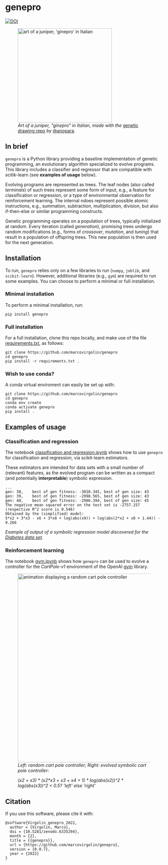 # genepro
[![DOI](https://zenodo.org/badge/463139106.svg)](https://zenodo.org/badge/latestdoi/463139106)


<figure>
<img src="juniper_art.png" alt="art of a juniper, 'ginepro' in Italian" width=300px/>
<figcaption>
<i>Art of a juniper, "ginepro" in Italian, made with the</i> <a href="https://github.com/anopara/genetic-drawing">genetic drawing repo</a> <i>by</i> <a href="https://github.com/anopara">@anopara</a>.
</figcaption>
</figure>


## In brief

`genepro` is a Python library providing a baseline implementation of genetic programming, an evolutionary algorithm specialized to evolve programs.
This library includes a classifier and regressor that are compatible with scitik-learn (see **examples of usage** below).

Evolving programs are represented as trees.
The leaf nodes (also called *terminals*) of such trees represent some form of input, e.g., a feature for classification or regression, or a type of environmental observation for reinforcement learning.
The internal ndoes represent possible atomic instructions, e.g., summation, subtraction, multiplication, division, but also if-then-else or similar programming constructs.

Genetic programming operates on a population of trees, typically initialized at random. 
Every iteration (called *generation*), promising trees undergo random modifications (e.g., forms of *crossover*, *mutation*, and *tuning*) that result in a population of offspring trees.
This new population is then used for the next generation.



## Installation
To run, `genepro` relies only on a few libraries to run (`numpy`, `joblib`, and `scikit-learn`).
However, additional libraries (e.g., `gym`) are required to run some examples.
You can choose to perform a minimal or full installation.

### Minimal installation
To perform a minimal installation, run:
```
pip install genepro
```

### Full installation 
For a full installation, clone this repo locally, and make use of the file [requirements.txt](requirements.txt), as follows:
```
git clone https://github.com/marcovirgolin/genepro
cd genepro
pip install -r requirements.txt .
```

### Wish to use conda?
A conda virtual enviroment can easily be set up with:
```
git clone https://github.com/marcovirgolin/genepro
cd genepro
conda env create
conda activate genepro
pip install .
```



## Examples of usage

### Classification and regression
The notebook [classification and regression.ipynb](<classification and regression.ipynb>) shows how to use `genepro` for classification and regression, via scikit-learn estimators.

These estimators are intended for data sets with a small number of (relevant) features, as the evolved program can be written as a compact (and potentially **interpretable**) symbolic expression.



```
...
gen: 38,	best of gen fitness: -3010.345,	best of gen size: 43
gen: 39,	best of gen fitness: -2998.565,	best of gen size: 43
gen: 40,	best of gen fitness: -2986.394,	best of gen size: 45
The negative mean squared error on the test set is -2757.157 (respective R^2 score is 0.546)
Obtained by the (simplified) model: 
5*x2 + 3*x3 - x6 + 3*x8 + log(abs(x9)) + log(abs(2*x2 + x8 + 1.44)) - 9.266
```
*Example of output of a symbolic regression model discovered for the [Diabetes data set](https://scikit-learn.org/stable/modules/generated/sklearn.datasets.load_diabetes.html)*.

### Reinforcement learning
The notebook [gym.ipynb](gym.ipynb) shows how `genepro` can be used to evolve a controller for the *CartPole-v1* environment of the OpenAI [gym](https://github.com/openai/gym) library.

<figure>
<img src="rand_n_evolved_cartpole.gif" width=600px alt="animation displaying a random cart pole controller">
<figcaption>
<i>Left: random cart pole controller; Right: evolved symbolic cart pole controller:

(x2 + x3) * (x2*x3 + x3 + x4 + 1) * log(abs(x2))^2 * log(abs(x3))^2 < 0.5? 'left' else 'right' </i>
</figcaption>
<div style="clear:both"></div>
</figure>


## Citation
If you use this software, please cite it with:
```
@software{Virgolin_genepro_2022,
  author = {Virgolin, Marco},
  doi = {10.5281/zenodo.6335294},
  month = {2},
  title = {{genepro}},
  url = {https://github.com/marcovirgolin/genepro},
  version = {0.0.7},
  year = {2022}
}
```
